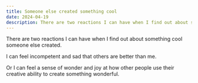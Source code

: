 ```yaml
---
title: Someone else created something cool
date: 2024-04-19
description: There are two reactions I can have when I find out about something cool someone else created.
---
```


There are two reactions I can have when I find out about something cool someone else created.

I can feel incompetent and sad that others are better than me.

Or I can feel a sense of wonder and joy at how other people use their creative ability to create something wonderful.

